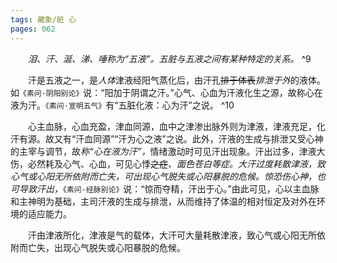 ```yaml
---
tags: 藏象/脏 心
pages: 062
---
```

&emsp;&emsp;<dfn>泪、汗、涎、涕、唾称为“五液”。五脏与五液之间有某种特定的关系。</dfn> ^9

&emsp;&emsp;汗是五液之一，是<dfn>人体</dfn>津液经阳气蒸化后，由汗孔~~排于体表~~<dfn>排泄于外</dfn>的液体。如`《素问·阴阳别论》`说：“阳加于阴谓之汗。”心气、心血为汗液化生之源，故称心在液为汗。`《素问·宣明五气》`有“五脏化液：心为汗”之说。 ^10

&emsp;&emsp;心主血脉，心血充盈，津血同源，血中之津渗出脉外则为津液，津液充足，化汗有源。故又有“汗血同源”“汗为心之液”之说。此外，汗液的生成与排泄又受心神的主宰与调节，故<dfn>称“心在液为汗”，</dfn>情绪激动时可见汗出现象。汗出过多，津液大伤，必然耗及心气、心血，可见心悸~~之症~~<dfn>、面色苍白等症。</dfn><dfn>大汗过度耗散津液，致心气或心阳无所依附而亡失，可出现心气脱失或心阳暴脱的危候。惊恐伤心神，也可导致汗出，</dfn>`《素问·经脉别论》`说：“惊而夺精，汗出于心。”由此可见，心以主血脉和主神明为基础，主司汗液的生成与排泄，从而维持了体温的相对恒定及对外在环境的适应能力。

&emsp;&emsp;汗由津液所化，津液是气的载体，大汗可大量耗散津液，致心气或心阳无所依附而亡失，出现心气脱失或心阳暴脱的危候。